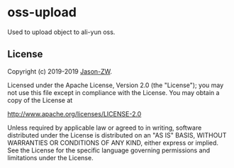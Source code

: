 # oss-upload

Used to upload object to ali-yun oss.

## License
Copyright (c) 2019-2019 [Jason-ZW](https://github.com/Jason-ZW).

Licensed under the Apache License, Version 2.0 (the "License"); you may not use this file except in compliance with the License. You may obtain a copy of the License at

http://www.apache.org/licenses/LICENSE-2.0

Unless required by applicable law or agreed to in writing, software distributed under the License is distributed on an "AS IS" BASIS, WITHOUT WARRANTIES OR CONDITIONS OF ANY KIND, either express or implied. See the License for the specific language governing permissions and limitations under the License.